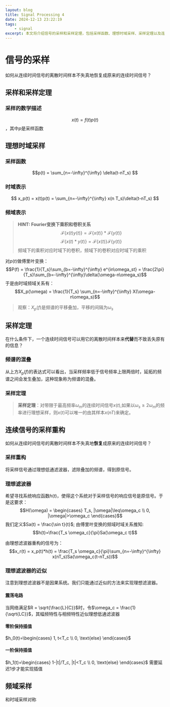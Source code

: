 ```yaml
---
layout: blog
title: Signal Processing 4
date: 2024-12-13 23:22:19
tags:
    - signal
excerpt: 本文将介绍信号的采样和采样定理，包括采样函数、理想时域采样、采样定理以及连续信号的采样重构等内容。
---
```

# 信号的采样
如何从连续时间信号的离散时间样本不失真地恢复成原来的连续时间信号？
## 采样和采样定理
### 采样的数学描述
$$x(t) = f(t)p(t)$$，其中$p$是采样函数

## 理想时域采样
### 采样函数
$$p(t) = \sum_{n=-\infty}^{\infty} \delta(t-nT_s) $$

### 时域表示
$$ x_p(t) = x(t)p(t) = \sum_{n=-\infty}^{\infty} x(n T_s)\delta(t-nT_s) $$

### 频域表示
> **HINT: Fourier变换下乘积和卷积关系**
> $$\mathcal{F}\{x(t)y(t)\} = \mathcal{F}\{x(t)\} *\mathcal{F}\{y(t)\}$$
> $$\mathcal{F}\{x(t)*y(t)\} = \mathcal{F}\{x(t)\} \mathcal{F}\{y(t)\}$$
> 频域下的乘积对应时域下的卷积，频域下的卷积对应时域下的乘积


对$p(t)$做傅里叶变换：
$$P(f) = \frac{1}{T_s}\sum_{b=-\infty}^{\infty} e^{in\omega_st} = \frac{2\pi}{T_s}\sum_{b=-\infty}^{\infty}\delta(\omega-n\omega_s)$$
于是由时域频域关系有：
$$X_p(\omega) = \frac{1}{T_s} \sum_{n=-\infty}^{\infty} X(\omega-n\omega_s)$$

> 观察：$X_p(f)$是频谱的平移叠加，平移的间隔为$\omega_s$

## 采样定理
在什么条件下，一个连续时间信号可以用它的离散时间样本来**代替**而不致丢失原有的信息？
### 频谱的混叠
从上方$X_p(f)$的表达式可以看出，当采样频率低于信号频率上限两倍时，延拓的频谱之间会发生叠加，这种现象称为频谱的混叠。

### 采样定理
> **采样定理**：对带限于最高频率$\omega_m$的连续时间信号$x(t)$,如果以$\omega_s≥2\omega_m$的频率进行理想采样，则$x(t)$可以唯一的由其样本$x(nT)$来确定。

## 连续信号的采样重构
如何从连续时间信号的离散时间样本不失真地**恢复**成原来的连续时间信号？
### 采样重构
将采样信号通过理想低通滤波器，滤除叠加的频谱，得到原信号。

### 理想滤波器
希望寻找系统响应函数$h(t)$，使得这个系统对于采样信号的响应信号是原信号。于是这要求：
$$H(\omega) = \begin{cases} T_s, |\omega|\leq\omega_c \\ 0, |\omega|>\omega_c \end{cases}$$
我们定义$Sa(t) = \frac{\sin t}{t}$; 由傅里叶变换的频域时域关系推知:
$$h(t)=\frac{T_s \omega_c}{\pi}Sa(\omega_c t)$$

由理想滤波器重构的信号为：
$$x_r(t) = x_p(t)*h(t) = \frac{T_s \omega_c}{\pi}\sum_{n=-\infty}^{\infty} x(nT_s)Sa(\omega_c(t-nT_s))$$

### 理想滤波器的近似
注意到理想滤波器不是因果系统。我们只能通过近似的方法来实现理想滤波器。

#### 震荡电路
当网络满足$R = \sqrt{\frac{L}{C}}$时，令$\omega_c = \frac{1}{\sqrt{LC}}$，其幅频特性与相频特性近似理想低通滤波器

#### 零阶保持插值
$h_0(t)=\begin{cases} 1, t<T_c \\ 0, \text{else} \end{cases}$

#### 一阶保持插值
$h_1(t)=\begin{cases} 1-|t|/T_c, |t|<T_c \\ 0, \text{else} \end{cases}$
需要延迟1步才能实现插值

## 频域采样
和时域采样对称